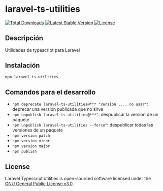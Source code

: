 # laravel-ts-utilities

<a href="https://www.npmjs.com/package/laravel-ts-utilities"><img src="https://img.shields.io/npm/dt/laravel-ts-utilities" alt="Total Downloads"></a>
<a href="https://www.npmjs.com/package/laravel-ts-utilities"><img src="https://img.shields.io/npm/v/laravel-ts-utilities" alt="Latest Stable Version"></a>
<a href="https://www.npmjs.com/package/laravel-ts-utilities"><img src="https://img.shields.io/npm/l/laravel-ts-utilities" alt="License"></a>


## Descripción

Utilidades de typescript para Laravel


## Instalación

```bash
npm laravel-ts-utilities
```


## Comandos para el desarrollo

- `npm deprecate laravel-ts-utilities@*** "Versión ..., no usar"`: deprecar una version publicada que no sirve
- `npm unpublish laravel-ts-utilities@***"`: despublicar la version de un paquete
- `npm unpublish laravel-ts-utilities --force"`: despublicar todas las versiones de un paquete
- `npm version patch`
- `npm version minor`
- `npm version major`
- `npm publish`


## License

Laravel Typescript utilities is open-sourced software licensed under the [GNU General Public License v3.0](LICENSE).